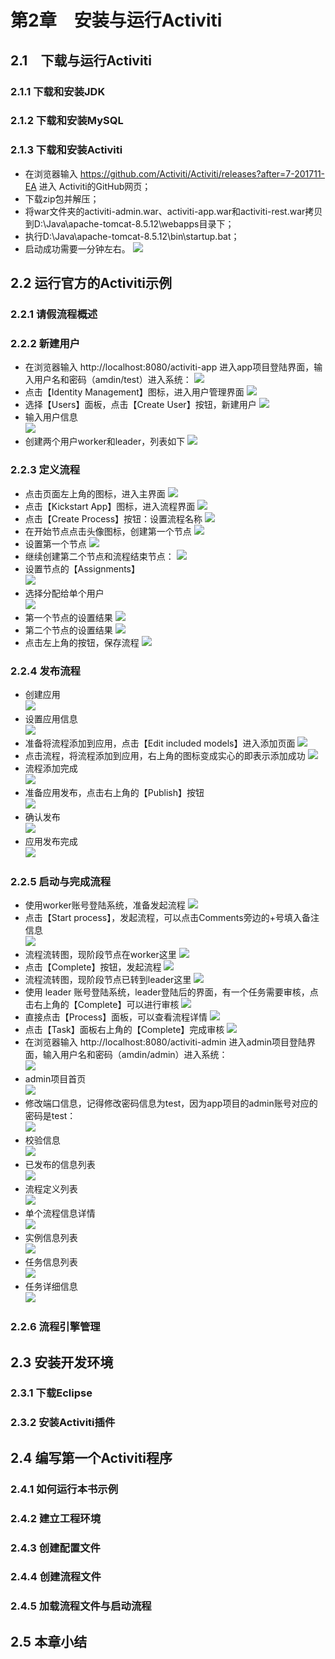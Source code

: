 # 第2章　安装与运行Activiti 
## 2.1　下载与运行Activiti
###  2.1.1 下载和安装JDK
###  2.1.2 下载和安装MySQL
###  2.1.3 下载和安装Activiti
- 在浏览器输入 https://github.com/Activiti/Activiti/releases?after=7-201711-EA 进入 Activiti的GitHub网页；
- 下载zip包并解压；
- 将war文件夹的activiti-admin.war、activiti-app.war和activiti-rest.war拷贝到D:\Java\apache-tomcat-8.5.12\webapps目录下；
- 执行D:\Java\apache-tomcat-8.5.12\bin\startup.bat；
- 启动成功需要一分钟左右。
![](<images/01_Deploy.png>)
## 2.2 运行官方的Activiti示例
### 2.2.1 请假流程概述
### 2.2.2 新建用户
	
- 在浏览器输入 http://localhost:8080/activiti-app 进入app项目登陆界面，输入用户名和密码（amdin/test）进入系统：
![](<images/02_Login.png>) 
- 点击【Identity Management】图标，进入用户管理界面
![](<images/03_MainIdentityManagement.png>)
- 选择【Users】面板，点击【Create User】按钮，新建用户
![](<images/04_Users.png>)
- 输入用户信息                                                                                                                                                 
![](<images/05_CreateUser.png>)
- 创建两个用户worker和leader，列表如下
![](<images/06_UserList.png>)

### 2.2.3 定义流程

- 点击页面左上角的图标，进入主界面
![](<images/07_MainPage.png>)
- 点击【Kickstart App】图标，进入流程界面
![](<images/08_CreateProcess.png>)
- 点击【Create Process】按钮：设置流程名称
![](<images/17_ProcessInfo.png>)
- 在开始节点点击头像图标，创建第一个节点
![](<images/09_Process1.png>)
- 设置第一个节点
![](<images/10_Process2.png>)
- 继续创建第二个节点和流程结束节点：
![](<images/11_Process3.png>)
- 设置节点的【Assignments】                                                                                                                               
![](<images/42_Assignments.png>)
- 选择分配给单个用户                                                                                                                               
![](<images/12_Process4.png>)
- 第一个节点的设置结果
![](<images/14_Process5.png>)
- 第二个节点的设置结果
![](<images/15_Process6.png>)
- 点击左上角的按钮，保存流程
![](<images/16_Process7.png>)

### 2.2.4 发布流程
- 创建应用                                                                                                                                                 
![](<images/18_CreateApp.png>)
- 设置应用信息                                                                                                                                                 
![](<images/19_AppInfo.png>)
- 准备将流程添加到应用，点击【Edit included models】进入添加页面
![](<images/20_AddModelsToApp.png>)
- 点击流程，将流程添加到应用，右上角的图标变成实心的即表示添加成功
![](<images/21_AddModel.png>)
- 流程添加完成                                                                                                                                                 
![](<images/22_ModelAdded.png>)
- 准备应用发布，点击右上角的【Publish】按钮                                                                                                                                                 
![](<images/23_AppPublish.png>)
- 确认发布                                                                                                                                                 
![](<images/24_PublishConfirm.png>)
- 应用发布完成                                                                                                                                                 
![](<images/25_AppAdded.png>)

### 2.2.5 启动与完成流程

- 使用worker账号登陆系统，准备发起流程
![](<images/26_StartProcess1.png>)
- 点击【Start process】，发起流程，可以点击Comments旁边的+号填入备注信息                                                                                                                                                                                                                                                                                                  
![](<images/27_StartProcess2.png>)
- 流程流转图，现阶段节点在worker这里
![](<images/28_StartProcess3.png>)
- 点击【Complete】按钮，发起流程
![](<images/29_StartProcess4.png>)
- 流程流转图，现阶段节点已转到leader这里
![](<images/30_StartProcess5.png>)
- 使用 leader 账号登陆系统，leader登陆后的界面，有一个任务需要审核，点击右上角的【Complete】可以进行审核
![](<images/31_ProcessAudit1.png>)
- 直接点击【Process】面板，可以查看流程详情
![](<images/32_ProcessAudit2.png>)
- 点击【Task】面板右上角的【Complete】完成审核
![](<images/33_ProcessAudit3.png>)
- 在浏览器输入 http://localhost:8080/activiti-admin 进入admin项目登陆界面，输入用户名和密码（amdin/admin）进入系统：                                                                                                                      
![](<images/34_AdminLogin.png>)
- admin项目首页                                                                                                                                                                               
![](<images/35_AdminMain.png>)
- 修改端口信息，记得修改密码信息为test，因为app项目的admin账号对应的密码是test：                                                                                
![](<images/36_Config.png>)
- 校验信息                                                                                                                               
![](<images/37_ConfigCheck.png>)
- 已发布的信息列表                                                                                                                               
![](<images/38_Info1.png>)
- 流程定义列表                                                                                                                               
![](<images/39_Info2.png>)
- 单个流程信息详情                                                                                                                               
![](<images/43_Info5.png>)
- 实例信息列表                                                                                                                               
![](<images/40_Info3.png>)
- 任务信息列表                                                                                                                               
![](<images/41_Info4.png>)
- 任务详细信息                                                                                                                               
![](<images/44_Info6.png>)                                                                                                                       
### 2.2.6 流程引擎管理
## 2.3 安装开发环境
### 2.3.1 下载Eclipse
### 2.3.2 安装Activiti插件
## 2.4 编写第一个Activiti程序
### 2.4.1 如何运行本书示例
### 2.4.2 建立工程环境
### 2.4.3 创建配置文件
### 2.4.4 创建流程文件
### 2.4.5 加载流程文件与启动流程
## 2.5 本章小结
